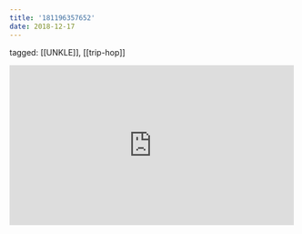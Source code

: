 ```yaml
---
title: '181196357652'
date: 2018-12-17
---
```

tagged: [[UNKLE]], [[trip-hop]]
<iframe allow="accelerometer; autoplay; clipboard-write; encrypted-media; gyroscope; picture-in-picture" allowfullscreen="" frameborder="0" height="281" id="youtube_iframe" src="https://www.youtube.com/embed/JursSCziB38?feature=oembed&amp;enablejsapi=1&amp;origin=https://safe.txmblr.com&amp;wmode=opaque" width="500"></iframe>